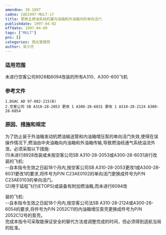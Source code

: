 ```yaml
---
amendno: 39-1897  
cadno: CAD1997-MULT-17  
title: 更换主燃油系统机翼内油箱和外油箱内的单向活门  
publishdate: 1997-04-02  
effdate: 1997-04-09  
tags: ["MULT"]  
pns: []  
categories: 西北管理局  
author: 吴少杰  
---
```

  
### 适用范围  
未进行空客公司8928和6094改装的所有A310、A300-600飞机  
  
<!--more-->  
### 参考文件  
    1.DGAC AD 97-082-215(B)  
    2.空客公司 SB A310-28-2053 更改 1 A300-28-6031 更改 1 A310-28-2124 A300-28-6054  
  
### 原因、措施和规定  
为了防止装于外油箱发动机燃油输送管和内油箱增压泵的单向活门失效,使得在误操作情况下,燃油由中央油箱向内油箱和外油箱传输,导致燃油经通气系统溢流外泄。必须采取以下措施:  
(1)未进行8928改装或未按空客公司SB A310-28-2053或A300-28-6031进行改装的飞机:  
    --自本指令生效之日起18个月内,按空客公司SB A310-28-2053更改1或A300-28-6031更改1的要求,将件号为P/N C23AE0102的单向活门更换成件号为P/N C23AE0103的单向活门。  
    (2)用于延程飞行(ETOPS)或装备有附加燃油箱,而未进行6094改  
      
装的飞机:  
    --自本指令生效之日起18个月内,按空客公司法SB A310-28-2124或A300-28-6054的要求,将件号为P/N 2052C11的内油箱增压泵壳更换成件号为P/N 2052C12号的泵壳。  
    完成本指令可采取能保证安全的替代方法或调整完成的时间，但必须得到适航当局的批准。  
